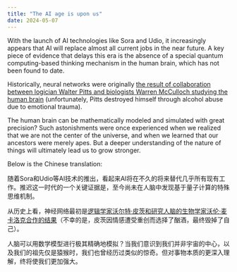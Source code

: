 ```yaml
---
title: "The AI age is upon us"
date: 2024-05-07
---
```


With the launch of AI technologies like Sora and Udio, it increasingly appears that AI will replace almost all current jobs in the near future. A key piece of evidence that delays this era is the absence of a special quantum computing-based thinking mechanism in the human brain, which has not been found to date.

Historically, neural networks were originally [the result of collaboration between logician Walter Pitts and biologists Warren McCulloch studying the human brain](https://link.springer.com/article/10.1007/BF02478259) (unfortunately, Pitts destroyed himself through alcohol abuse due to emotional trauma). 

The human brain can be mathematically modeled and simulated with great precision? Such astonishments were once experienced when we realized that we are not the center of the universe, and when we learned that our ancestors were merely apes. But a deeper understanding of the nature of things will ultimately lead us to grow stronger.

Below is the Chinese translation:

随着Sora和Udio等AI技术的推出，看起来AI将在不久的将来替代几乎所有现有工作。推迟这一时代的一个关键证据是，至今尚未在人脑中发现基于量子计算的特殊思维机制。

从历史上看，神经网络最初是[逻辑学家沃尔特·皮茨和研究人脑的生物学家沃伦·麦卡洛克合作的结果](https://link.springer.com/article/10.1007/BF02478259)（不幸的是，皮茨因情感遭受重创而选择了酗酒，最终毁掉了自己）。

人脑可以用数学模型进行极其精确地模拟？当我们意识到我们并非宇宙的中心，以及我们的祖先仅是猿猴时，我们也曾经历过类似的惊奇。但对事物本质的更深入理解，终将使我们更加强大。
